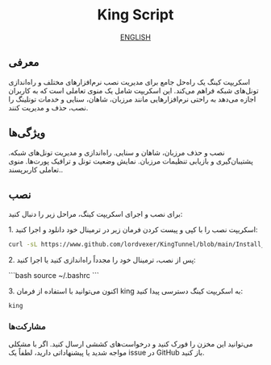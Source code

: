 

<h1 align="Center">King Script</h1>
<p align="center"><a href="./README.md">ENGLISH</a>
<h2>معرفی</h2>
<p style=text-align: left>اسکریپت کینگ یک راه‌حل جامع برای مدیریت نصب نرم‌افزارهای مختلف و راه‌اندازی تونل‌های شبکه فراهم می‌کند. این اسکریپت شامل یک منوی تعاملی است که به کاربران اجازه می‌دهد به راحتی نرم‌افزارهایی مانند مرزبان، شاهان، سنایی و خدمات تونلینگ را نصب، حذف و مدیریت کنند.</p>
<h2>ویژگی‌ها</h2>
<p style=text-align: left>نصب و حذف مرزبان، شاهان و سنایی.
راه‌اندازی و مدیریت تونل‌های شبکه.
پشتیبان‌گیری و بازیابی تنظیمات مرزبان.
نمایش وضعیت تونل و ترافیک پورت‌ها.
منوی تعاملی کاربرپسند..</p>
<h2>نصب</h2>
<p style=text-align: left>برای نصب و اجرای اسکریپت کینگ، مراحل زیر را دنبال کنید:

</p>

<p style=text-align: left>1. اسکریپت نصب را با کپی و پیست کردن فرمان زیر در ترمینال خود دانلود و اجرا کنید:

</p>

```bash
curl -sL https://www.github.com/lordvexer/KingTunnel/blob/main/Install_King V1.sh | bash
```

<p style=text-align: left>2. پس از نصب، ترمینال خود را مجدداً راه‌اندازی کنید یا اجرا کنید:

</p>
```bash
source ~/.bashrc
```

<p style=text-align: left>3. اکنون می‌توانید با استفاده از فرمان king به اسکریپت کینگ دسترسی پیدا کنید:

</p>

```bash
king
```

<h3>مشارکت‌ها</h3>
<p style=text-align: left>می‌توانید این مخزن را فورک کنید و درخواست‌های کششی ارسال کنید. اگر با مشکلی مواجه شدید یا پیشنهاداتی دارید، لطفاً یک issue در GitHub باز کنید.

</p>

